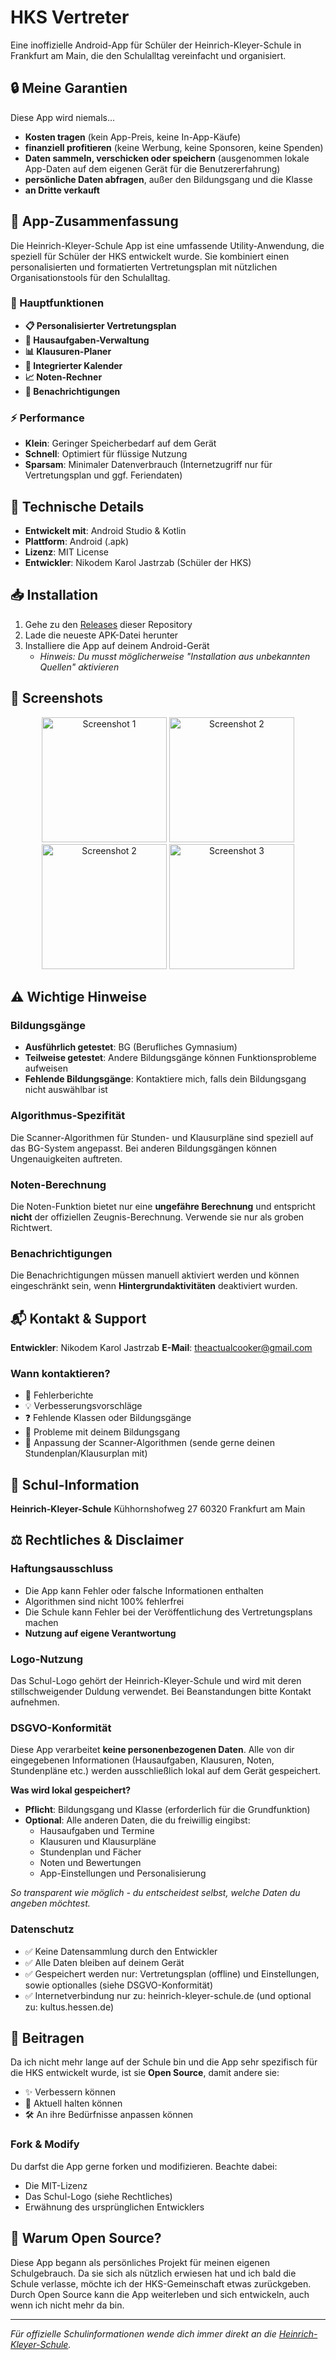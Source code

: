# HKS Vertreter

Eine inoffizielle Android-App für Schüler der Heinrich-Kleyer-Schule in Frankfurt am Main, die den Schulalltag vereinfacht und organisiert.

## 🔒 Meine Garantien

Diese App wird niemals...
- **Kosten tragen** (kein App-Preis, keine In-App-Käufe)
- **finanziell profitieren** (keine Werbung, keine Sponsoren, keine Spenden)
- **Daten sammeln, verschicken oder speichern** (ausgenommen lokale App-Daten auf dem eigenen Gerät für die Benutzererfahrung)
- **persönliche Daten abfragen**, außer den Bildungsgang und die Klasse
- **an Dritte verkauft**

## 📱 App-Zusammenfassung

Die Heinrich-Kleyer-Schule App ist eine umfassende Utility-Anwendung, die speziell für Schüler der HKS entwickelt wurde. Sie kombiniert einen personalisierten und formatierten Vertretungsplan mit nützlichen Organisationstools für den Schulalltag.

### 🎯 Hauptfunktionen

- **📋 Personalisierter Vertretungsplan**
- **📝 Hausaufgaben-Verwaltung**
- **📊 Klausuren-Planer**
- **📅 Integrierter Kalender**
- **📈 Noten-Rechner**
- **🔔 Benachrichtigungen**

### ⚡ Performance

- **Klein**: Geringer Speicherbedarf auf dem Gerät
- **Schnell**: Optimiert für flüssige Nutzung
- **Sparsam**: Minimaler Datenverbrauch (Internetzugriff nur für Vertretungsplan und ggf. Feriendaten)

## 🔧 Technische Details

- **Entwickelt mit**: Android Studio & Kotlin
- **Plattform**: Android (.apk)
- **Lizenz**: MIT License
- **Entwickler**: Nikodem Karol Jastrzab (Schüler der HKS)

## 📥 Installation

1. Gehe zu den [Releases](../../releases) dieser Repository
2. Lade die neueste APK-Datei herunter
3. Installiere die App auf deinem Android-Gerät
   - *Hinweis: Du musst möglicherweise "Installation aus unbekannten Quellen" aktivieren*

## 🎨 Screenshots
<div align="center">
   <img src="git/image_1.jpeg" width="200" alt="Screenshot 1">
   <img src="git/image_2.jpeg" width="200" alt="Screenshot 2">
   <img src="git/image_3.png" width="200" alt="Screenshot 2">
   <img src="git/image_5.png" width="200" alt="Screenshot 3">
</div>

## ⚠️ Wichtige Hinweise

### Bildungsgänge
- **Ausführlich getestet**: BG (Berufliches Gymnasium)
- **Teilweise getestet**: Andere Bildungsgänge können Funktionsprobleme aufweisen
- **Fehlende Bildungsgänge**: Kontaktiere mich, falls dein Bildungsgang nicht auswählbar ist

### Algorithmus-Spezifität
Die Scanner-Algorithmen für Stunden- und Klausurpläne sind speziell auf das BG-System angepasst. Bei anderen Bildungsgängen können Ungenauigkeiten auftreten.

### Noten-Berechnung
Die Noten-Funktion bietet nur eine **ungefähre Berechnung** und entspricht **nicht** der offiziellen Zeugnis-Berechnung. Verwende sie nur als groben Richtwert.

### Benachrichtigungen
Die Benachrichtigungen müssen manuell aktiviert werden und können eingeschränkt sein, wenn **Hintergrundaktivitäten** deaktiviert wurden.

## 📬 Kontakt & Support

**Entwickler**: Nikodem Karol Jastrzab
**E-Mail**: theactualcooker@gmail.com

### Wann kontaktieren?
- 🐛 Fehlerberichte
- 💡 Verbesserungsvorschläge
- ❓ Fehlende Klassen oder Bildungsgänge
- 🔧 Probleme mit deinem Bildungsgang
- 📄 Anpassung der Scanner-Algorithmen (sende gerne deinen Stundenplan/Klausurplan mit)

## 🏫 Schul-Information

**Heinrich-Kleyer-Schule**
Kühhornshofweg 27
60320 Frankfurt am Main

## ⚖️ Rechtliches & Disclaimer

### Haftungsausschluss
- Die App kann Fehler oder falsche Informationen enthalten
- Algorithmen sind nicht 100% fehlerfrei
- Die Schule kann Fehler bei der Veröffentlichung des Vertretungsplans machen
- **Nutzung auf eigene Verantwortung**

### Logo-Nutzung
Das Schul-Logo gehört der Heinrich-Kleyer-Schule und wird mit deren stillschweigender Duldung verwendet. Bei Beanstandungen bitte Kontakt aufnehmen.

### DSGVO-Konformität
Diese App verarbeitet **keine personenbezogenen Daten**. Alle von dir eingegebenen Informationen (Hausaufgaben, Klausuren, Noten, Stundenpläne etc.) werden ausschließlich lokal auf dem Gerät gespeichert.

**Was wird lokal gespeichert?**
- **Pflicht**: Bildungsgang und Klasse (erforderlich für die Grundfunktion)
- **Optional**: Alle anderen Daten, die du freiwillig eingibst:
  - Hausaufgaben und Termine
  - Klausuren und Klausurpläne
  - Stundenplan und Fächer
  - Noten und Bewertungen
  - App-Einstellungen und Personalisierung

*So transparent wie möglich - du entscheidest selbst, welche Daten du angeben möchtest.*

### Datenschutz
- ✅ Keine Datensammlung durch den Entwickler
- ✅ Alle Daten bleiben auf deinem Gerät
- ✅ Gespeichert werden nur: Vertretungsplan (offline) und Einstellungen, sowie optionalles (siehe DSGVO-Konformität)
- ✅ Internetverbindung nur zu: heinrich-kleyer-schule.de (und optional zu: kultus.hessen.de)

## 🤝 Beitragen

Da ich nicht mehr lange auf der Schule bin und die App sehr spezifisch für die HKS entwickelt wurde, ist sie **Open Source**, damit andere sie:
- ✨ Verbessern können
- 🔄 Aktuell halten können
- 🛠️ An ihre Bedürfnisse anpassen können

### Fork & Modify
Du darfst die App gerne forken und modifizieren. Beachte dabei:
- Die MIT-Lizenz
- Das Schul-Logo (siehe Rechtliches)
- Erwähnung des ursprünglichen Entwicklers

## 🌟 Warum Open Source?

Diese App begann als persönliches Projekt für meinen eigenen Schulgebrauch. Da sie sich als nützlich erwiesen hat und ich bald die Schule verlasse, möchte ich der HKS-Gemeinschaft etwas zurückgeben. Durch Open Source kann die App weiterleben und sich entwickeln, auch wenn ich nicht mehr da bin.

---

*Für offizielle Schulinformationen wende dich immer direkt an die [Heinrich-Kleyer-Schule](https://www.heinrich-kleyer-schule.de/).*
